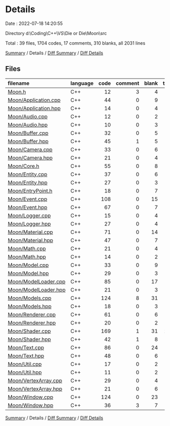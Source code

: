 # Details

Date : 2022-07-18 14:20:55

Directory d:\\Coding\\C++\\VS\\Die or Die\\Moon\\src

Total : 39 files,  1704 codes, 17 comments, 310 blanks, all 2031 lines

[Summary](results.md) / Details / [Diff Summary](diff.md) / [Diff Details](diff-details.md)

## Files
| filename | language | code | comment | blank | total |
| :--- | :--- | ---: | ---: | ---: | ---: |
| [Moon.h](/Moon.h) | C++ | 12 | 3 | 4 | 19 |
| [Moon/Application.cpp](/Moon/Application.cpp) | C++ | 44 | 0 | 9 | 53 |
| [Moon/Application.hpp](/Moon/Application.hpp) | C++ | 14 | 0 | 4 | 18 |
| [Moon/Audio.cpp](/Moon/Audio.cpp) | C++ | 12 | 0 | 2 | 14 |
| [Moon/Audio.hpp](/Moon/Audio.hpp) | C++ | 10 | 0 | 3 | 13 |
| [Moon/Buffer.cpp](/Moon/Buffer.cpp) | C++ | 32 | 0 | 5 | 37 |
| [Moon/Buffer.hpp](/Moon/Buffer.hpp) | C++ | 45 | 1 | 5 | 51 |
| [Moon/Camera.cpp](/Moon/Camera.cpp) | C++ | 33 | 0 | 6 | 39 |
| [Moon/Camera.hpp](/Moon/Camera.hpp) | C++ | 21 | 0 | 4 | 25 |
| [Moon/Core.h](/Moon/Core.h) | C++ | 55 | 0 | 8 | 63 |
| [Moon/Entity.cpp](/Moon/Entity.cpp) | C++ | 37 | 0 | 6 | 43 |
| [Moon/Entity.hpp](/Moon/Entity.hpp) | C++ | 27 | 0 | 3 | 30 |
| [Moon/EntryPoint.h](/Moon/EntryPoint.h) | C++ | 18 | 0 | 7 | 25 |
| [Moon/Event.cpp](/Moon/Event.cpp) | C++ | 108 | 0 | 15 | 123 |
| [Moon/Event.hpp](/Moon/Event.hpp) | C++ | 67 | 0 | 7 | 74 |
| [Moon/Logger.cpp](/Moon/Logger.cpp) | C++ | 15 | 0 | 4 | 19 |
| [Moon/Logger.hpp](/Moon/Logger.hpp) | C++ | 27 | 0 | 4 | 31 |
| [Moon/Material.cpp](/Moon/Material.cpp) | C++ | 71 | 0 | 14 | 85 |
| [Moon/Material.hpp](/Moon/Material.hpp) | C++ | 47 | 0 | 7 | 54 |
| [Moon/Math.cpp](/Moon/Math.cpp) | C++ | 21 | 0 | 4 | 25 |
| [Moon/Math.hpp](/Moon/Math.hpp) | C++ | 14 | 0 | 2 | 16 |
| [Moon/Model.cpp](/Moon/Model.cpp) | C++ | 33 | 0 | 9 | 42 |
| [Moon/Model.hpp](/Moon/Model.hpp) | C++ | 29 | 0 | 3 | 32 |
| [Moon/ModelLoader.cpp](/Moon/ModelLoader.cpp) | C++ | 85 | 0 | 17 | 102 |
| [Moon/ModelLoader.hpp](/Moon/ModelLoader.hpp) | C++ | 21 | 0 | 3 | 24 |
| [Moon/Models.cpp](/Moon/Models.cpp) | C++ | 124 | 8 | 31 | 163 |
| [Moon/Models.hpp](/Moon/Models.hpp) | C++ | 18 | 0 | 3 | 21 |
| [Moon/Renderer.cpp](/Moon/Renderer.cpp) | C++ | 61 | 0 | 6 | 67 |
| [Moon/Renderer.hpp](/Moon/Renderer.hpp) | C++ | 20 | 0 | 2 | 22 |
| [Moon/Shader.cpp](/Moon/Shader.cpp) | C++ | 169 | 1 | 31 | 201 |
| [Moon/Shader.hpp](/Moon/Shader.hpp) | C++ | 42 | 1 | 8 | 51 |
| [Moon/Text.cpp](/Moon/Text.cpp) | C++ | 86 | 0 | 24 | 110 |
| [Moon/Text.hpp](/Moon/Text.hpp) | C++ | 48 | 0 | 6 | 54 |
| [Moon/Util.cpp](/Moon/Util.cpp) | C++ | 17 | 0 | 2 | 19 |
| [Moon/Util.hpp](/Moon/Util.hpp) | C++ | 11 | 0 | 2 | 13 |
| [Moon/VertexArray.cpp](/Moon/VertexArray.cpp) | C++ | 29 | 0 | 4 | 33 |
| [Moon/VertexArray.hpp](/Moon/VertexArray.hpp) | C++ | 21 | 0 | 6 | 27 |
| [Moon/Window.cpp](/Moon/Window.cpp) | C++ | 124 | 0 | 23 | 147 |
| [Moon/Window.hpp](/Moon/Window.hpp) | C++ | 36 | 3 | 7 | 46 |

[Summary](results.md) / Details / [Diff Summary](diff.md) / [Diff Details](diff-details.md)